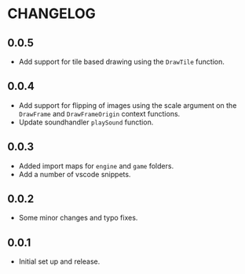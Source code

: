 # CHANGELOG

## 0.0.5

- Add support for tile based drawing using the `DrawTile` function.

## 0.0.4

- Add support for flipping of images using the scale argument on the `DrawFrame` and `DrawFrameOrigin` context functions.
- Update soundhandler `playSound` function.

## 0.0.3

- Added import maps for `engine` and `game` folders.
- Add a number of vscode snippets.

## 0.0.2

- Some minor changes and typo fixes.

## 0.0.1

- Initial set up and release.
